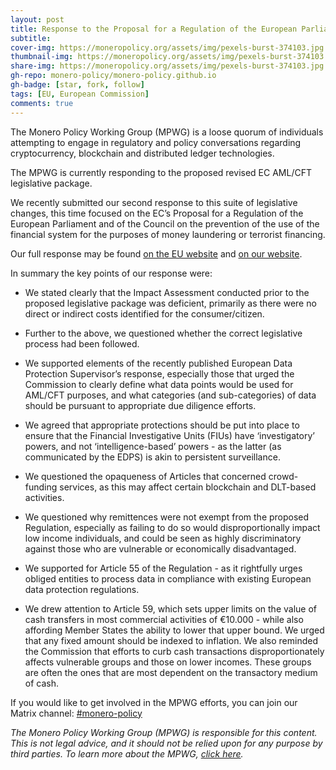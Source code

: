 ```yaml
---
layout: post
title: Response to the Proposal for a Regulation of the European Parliament and of the Council on the prevention of the use of the financial system for the purposes of money laundering or terrorist financing
subtitle: 
cover-img: https://moneropolicy.org/assets/img/pexels-burst-374103.jpg
thumbnail-img: https://moneropolicy.org/assets/img/pexels-burst-374103.jpg
share-img: https://moneropolicy.org/assets/img/pexels-burst-374103.jpg
gh-repo: monero-policy/monero-policy.github.io
gh-badge: [star, fork, follow]
tags: [EU, European Commission]
comments: true
---
```


The Monero Policy Working Group (MPWG) is a loose quorum of individuals attempting to engage in regulatory and policy conversations regarding cryptocurrency, blockchain and distributed ledger technologies.

The MPWG is currently responding to the proposed revised EC AML/CFT legislative package.

We recently submitted our second response to this suite of legislative changes, this time focused on the EC’s Proposal for a Regulation of the European Parliament and of the Council on the prevention of the use of the financial system for the purposes of money laundering or terrorist financing.

Our full response may be found [on the EU website](https://ec.europa.eu/info/law/better-regulation/have-your-say/initiatives/13146-Preventing-money-laundering-and-terrorist-financing-new-rules-for-the-private-sector/F2749046_en) and [on our website](/assets/pdfs/MPWG-Response_EU_2021-11-02.pdf).

In summary the key points of our response were:

* We stated clearly that the Impact Assessment conducted prior to the proposed legislative package was deficient, primarily as there were no direct or indirect costs identified for the consumer/citizen.

* Further to the above, we questioned whether the correct legislative process had been followed.

* We supported elements of the recently published European Data Protection Supervisor’s response, especially those that urged the Commission to clearly define what data points would be used for AML/CFT purposes, and what categories (and sub-categories) of data should be pursuant to appropriate due diligence efforts.

* We agreed that appropriate protections should be put into place to ensure that the Financial Investigative Units (FIUs) have ‘investigatory’ powers, and not ‘intelligence-based’ powers - as the latter (as communicated by the EDPS) is akin to persistent surveillance.

* We questioned the opaqueness of Articles that concerned crowd-funding services, as this may affect certain blockchain and DLT-based activities.

* We questioned why remittences were not exempt from the proposed Regulation, especially as failing to do so would disproportionally impact low income individuals, and could be seen as highly discriminatory against those who are vulnerable or economically disadvantaged.

* We supported for Article 55 of the Regulation - as it rightfully urges obliged entities to process data in compliance with existing European data protection regulations.

* We drew attention to Article 59, which sets upper limits on the value of cash transfers in most commercial activities of €10.000 - while also affording Member States the ability to lower that upper bound. We urged that any fixed amount should be indexed to inflation. We also reminded the Commission that efforts to curb cash transactions disproportionately affects vulnerable groups and those on lower incomes. These groups are often the ones that are most dependent on the transactory medium of cash.

If you would like to get involved in the MPWG efforts, you can join our Matrix channel: [#monero-policy](https://matrix.to/#/#monero-policy:monero.social?via=matrix.org&via=monero.social)


*The Monero Policy Working Group (MPWG) is responsible for this content. This is not legal advice, and it should not be relied upon for any purpose by third parties. To learn more about the MPWG, [click here](https://moneropolicy.org/about/).*
